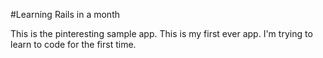 #Learning Rails in a month

This is the pinteresting sample app. 
This is my first ever app. 
I'm trying to learn to code for the first time.

